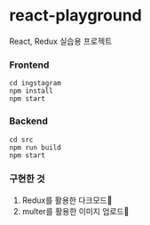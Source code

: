 # react-playground

React, Redux 실습용 프로젝트

### Frontend
```
cd ingstagram
npm install
npm start 
```

### Backend
```
cd src
npm run build
npm start 
```

### 구현한 것
1. Redux를 활용한 다크모드:crescent_moon:
2. multer를 활용한 이미지 업로드:floppy_disk: